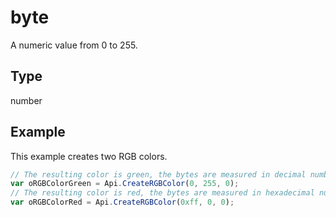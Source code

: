 # byte

A numeric value from 0 to 255.

## Type

number



## Example

This example creates two RGB colors.

```javascript
// The resulting color is green, the bytes are measured in decimal numbers:
var oRGBColorGreen = Api.CreateRGBColor(0, 255, 0);
// The resulting color is red, the bytes are measured in hexadecimal numbers:
var oRGBColorRed = Api.CreateRGBColor(0xff, 0, 0);
```
